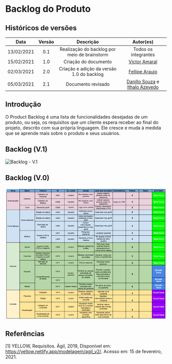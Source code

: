 # Backlog do Produto

## Históricos de versões

|    Data    | Versão |                  Descrição                   |                                             Autor(es)                                              |
| :--------: | :----: | :------------------------------------------: | :------------------------------------------------------------------------------------------------: |
| 13/02/2021 |  0.1   | Realização do backlog por meio de brainstorm |                                        Todos os integrantes                                        |
| 15/02/2021 |  1.0   |             Criação do documento             |                         [Victor Amaral](https://github.com/VictorAmaralC)                          |
| 02/03/2021 |  2.0   |  Criação e adição da versão 1.0 do backlog   |                        [Fellipe Araujo](https://github.com/fellipe-araujo)                         |
| 05/03/2021 |  2.1   |              Documento revisado              | [Danillo Souza](https://github.com/DanilloGS) e [Ithalo Azevedo](https://github.com/ithaloazevedo) |

## Introdução

O Product Backlog é uma lista de funcionalidades desejadas de um produto, ou seja, os requisitos que um cliente espera receber ao final do projeto, descrito com sua própria linguagem. Ele cresce e muda à medida que se aprende mais sobre o produto e seus usuários.

## Backlog (V.1)

![Backlog - V.1](./../../assets/images/03-modelagem/backlog/backlog-v1.png)

## Backlog (V.0)

![Backlog - V.0](./../../assets/images/03-modelagem/backlog/backlog-v0.png)

## Referências

[1] YELLOW, Requisitos. Ágil, 2019, Disponível em: <https://yellow.netlify.app/modelagem/agil_v2/>. Acesso em: 15 de fevereiro, 2021.
